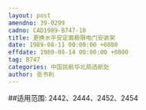 ```yaml
---
layout: post
amendno: 39-0299
cadno: CAD1989-B747-10
title: 更换水平安定面极限电门安装架
date: 1989-08-11 00:00:00 +0800
effdate: 1989-08-14 00:00:00 +0800
tag: B747
categories: 中国民航华北局适航处
author: 张书利
---
```


##适用范围:
2442、2444、2452、2454

